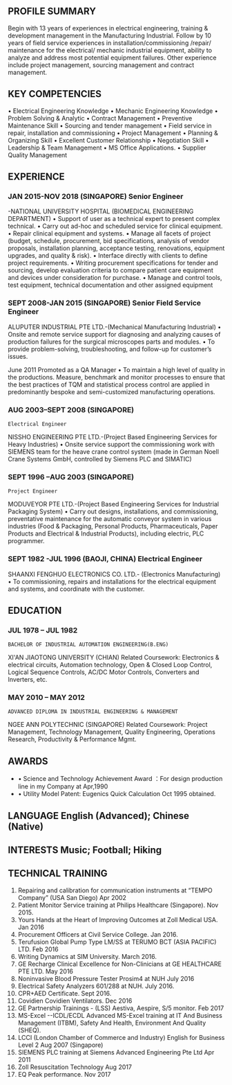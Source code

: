 

## PROFILE SUMMARY
Begin with 13 years of experiences in electrical engineering, training & development management in the Manufacturing Industrial. Follow by 10 years of field service experiences in installation/commissioning /repair/ maintenance for the electrical/ mechanic industrial equipment, ability to analyze and address most potential equipment failures. Other experience include project management, sourcing management and contract management.

## KEY COMPETENCIES
•	Electrical Engineering Knowledge
•	Mechanic Engineering Knowledge	•	Problem Solving & Analytic
•	Contract Management
•	Preventive Maintenance Skill	•	Sourcing and tender management
•	Field service in repair, installation and commissioning 	•	Project Management
•	Planning & Organizing Skill	•	Excellent Customer Relationship
•	Negotiation Skill	•	Leadership & Team Management
•	MS Office Applications.	•	Supplier Quality Management

## EXPERIENCE

### JAN 2015-NOV 2018 (SINGAPORE) Senior Engineer 
-NATIONAL UNIVERSITY HOSPITAL (BIOMEDICAL ENGINEERING DEPARTMENT)
•	Support of user as a technical expert to present complex technical. 
•	Carry out ad-hoc and scheduled service for clinical equipment.
•	Repair clinical equipment and systems.
•	Manage all facets of project (budget, schedule, procurement, bid specifications, analysis of vendor proposals, installation planning, acceptance testing, renovations, equipment upgrades, and quality & risk). 
•	Interface directly with clients to define project requirements. 
•	Writing procurement specifications for tender and sourcing, develop evaluation criteria to compare patient care equipment and devices under consideration for purchase.
•	Manage and control tools, test equipment, technical documentation and other assigned equipment
### SEPT 2008-JAN 2015 (SINGAPORE)	Senior Field Service Engineer 
ALUPUTER INDUSTRIAL PTE LTD.-(Mechanical Manufacturing Industrial)
•	Onsite and remote service support for diagnosing and analyzing causes of production failures for the surgical microscopes parts and modules.
•	To provide problem-solving, troubleshooting, and follow-up for customer’s issues.

June 2011 Promoted as a QA Manager 
•	To maintain a high level of quality in the productions. Measure, benchmark and monitor processes to ensure that the best practices of TQM and statistical process control are applied in predominantly bespoke and semi-customized manufacturing operations.
### AUG 2003–SEPT 2008 (SINGAPORE)
	Electrical Engineer 
NISSHO ENGINEERING PTE LTD.-(Project Based Engineering Services for Heavy Industries) 
•	Onsite service support the commissioning work with SIEMENS team for the heave crane control system (made in German Noell Crane Systems GmbH, controlled by Siemens PLC and SIMATIC)
### SEPT 1996 –AUG 2003 (SINGAPORE)
	Project Engineer 
MODUVEYOR PTE LTD.-(Project Based Engineering Services for Industrial Packaging System) 
•	Carry out designs, installations, and commissioning, preventative maintenance for the automatic conveyor system in various industries (Food & Packaging, Personal Products, Pharmaceuticals, Paper Products and Electrical & Industrial Products), including electric, PLC programmer. 
### SEPT 1982 -JUL 1996 (BAOJI, CHINA)	Electrical Engineer 
SHAANXI FENGHUO ELECTRONICS CO. LTD.- (Electronics Manufacturing) 
•	To commissioning, repairs and installations for the electrical equipment and systems, and coordinate with the customer.

## EDUCATION	
### JUL 1978 – JUL 1982
	BACHELOR OF INDUSTRIAL AUTOMATION ENGINEERING(B.ENG) 
XI'AN JIAOTONG UNIVERSITY (CHIAN)
Related Coursework: Electronics & electrical circuits, Automation technology, Open & Closed Loop Control, Logical Sequence Controls, AC/DC Motor Controls, Converters and Inverters, etc.
### MAY 2010 – MAY 2012
	ADVANCED DIPLOMA IN INDUSTRIAL ENGINEERING & MANAGEMENT
NGEE ANN POLYTECHNIC (SINGAPORE)
Related Coursework: Project Management, Technology Management, Quality
Engineering, Operations Research, Productivity & Performance Mgmt.

## AWARDS	
- •	Science and Technology Achievement Award ：For design production line in my Company at Apr,1990
- •	Utility Model Patent: Eugenics Quick Calculation Oct 1995 obtained.

## LANGUAGE	English (Advanced); Chinese (Native)

## INTERESTS	Music; Football; Hiking
## TECHNICAL TRAINING	
1. Repairing and calibration for communication instruments at “TEMPO Company” (USA San Diego) Apr 2002 
2. Patient Monitor Service training at Philips Healthcare (Singapore). Nov 2015.
3. Yours Hands at the Heart of Improving Outcomes at Zoll Medical USA. Jan 2016
4. Procurement Officers at Civil Service College. Jan 2016.
5. Terufusion Global Pump Type LM/SS at TERUMO BCT (ASIA PACIFIC) LTD. Feb 2016
6. Writing Dynamics at SIM University. March 2016.
7. GE Recharge Clinical Excellence for Non-Clinicians at GE HEALTHCARE PTE LTD. May 2016
8. Noninvasive Blood Pressure Tester Prosim4 at NUH July 2016
9. Electrical Safety Analyzers 601/288 at NUH. July 2016.
10. CPR+AED Certificate. Sept 2016.
11. Covidien Covidien Ventilators. Dec 2016
12. GE Partnership Trainings - (LSS) Aestiva, Aespire, S/5 monitor. Feb 2017
13. MS-Excel --ICDL/ECDL Advanced MS-Excel training at IT And Business Management (ITBM), Safety And Health, Environment And Quality (SHEQ).
14. LCCI (London Chamber of Commerce and Industry) English for Business Level 2 Aug 2007 (Singapore)
15. SIEMENS PLC training at Siemens Advanced Engineering Pte Ltd Apr 2011
16. Zoll Resuscitation Technology Aug 2017 
17. EQ Peak performance. Nov 2017



